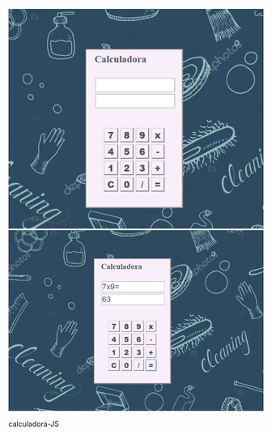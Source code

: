 ![alt tag](https://github.com/acebeR/calculadora-JS/blob/master/img/um.png?raw=true)
![alt tag](https://github.com/acebeR/calculadora-JS/blob/master/img/dois.png?raw=true)

calculadora-JS




